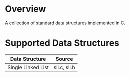 # Overview

A collection of standard data structures implemented in C.

# Supported Data Structures

Data Structure | Source
---------------|-------
Single Linked List | sll.c, sll.h 
